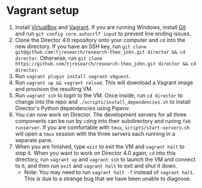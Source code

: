 # Vagrant setup

1. Install [VirtualBox](https://www.virtualbox.org/wiki/Downloads) and [Vagrant](http://docs.vagrantup.com/v2/installation/index.html). If you are running Windows, install [Git](https://gitforwindows.org/) and run `git config core.autocrlf input` to prevent line ending issues.
2. Clone the Director 4.0 repository onto your computer and `cd` into the new directory. If you have an SSH key, run `git clone git@github.com:tjresearch/research-theo_john.git director && cd director`. Otherwise, run `git clone https://github.com/tjresearch/research-theo_john.git director && cd director`.
3. Run `vagrant plugin install vagrant-vbguest`.
4. Run `vagrant up && vagrant reload`. This will download a Vagrant image and provision the resulting VM.
5. Run `vagrant ssh` to login to the VM. Once inside, run `cd director` to change into the repo and `./scripts/install_dependencies.sh` to install Director's Python dependencies using Pipenv.
6. You can now work on Director. The development servers for all three components can be run by `cd`ing into their subdirectory and runing `fab runserver`. If you are comfortable with `tmux`, `scripts/start-servers.sh` will open a `tmux` session with the three servers each running in a separate pane.
7. When you are finished, type `exit` to exit the VM and `vagrant halt` to stop it. When you want to work on Director 4.0 again, `cd` into this directory, run `vagrant up` and `vagrant ssh` to launch the VM and connect to it, and then run `exit` and `vagrant halt` to exit and shut it down.
   - Note: You may need to run `vagrant halt -f` instead of `vagrant halt`. This is due to a strange bug that we have been unable to diagnose.
